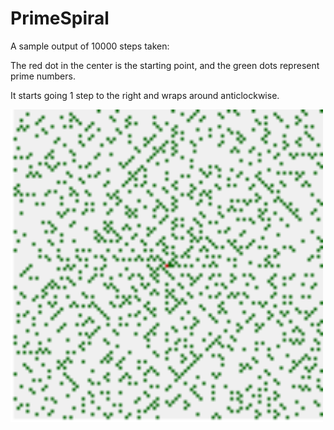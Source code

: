 # PrimeSpiral

A sample output of 10000 steps taken:

The red dot in the center is the starting point, and the green dots represent prime numbers.

It starts going 1 step to the right and wraps around anticlockwise.

<img src="./10000.png" alt="prime spiral 10000 steps" style="width: 500px;"/>
